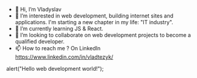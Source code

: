 - 👋 Hi, I’m Vladyslav
- 👀 I’m interested in web development, building internet sites and applications. I'm starting a new chapter in my life: "IT industry".
- 🌱 I’m currently learning JS & React. 
- 💞️ I’m looking to collaborate on web development projects to become a qualified developer. 
- 📫 How to reach me ? On LinkedIn https://www.linkedin.com/in/vladtezyk/

<!---
codeIsHard2023/codeIsHard2023 is a ✨ special ✨ repository because its `README.md` (this file) appears on your GitHub profile.
You can click the Preview link to take a look at your changes.
--->

alert("Hello web development world!"); 
